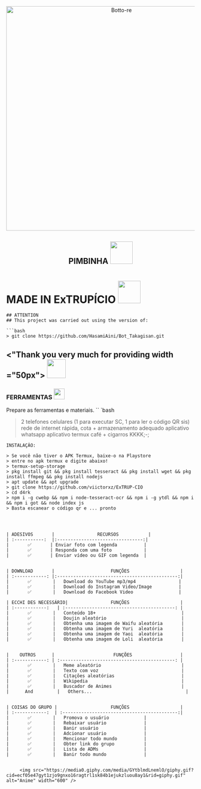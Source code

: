 <div align="center">
<img src="https://media1.giphy.com/media/LZmMH7lmHeNFe/giphy.gif?cid=ecf05e47dhlhvvz45tr6aoqzucvg06gelfxgkbhiiyrlvfqg&rid=giphy.gif" alt="Botto-re" width="600" />
 
 
 ## PIMBINHA <img src="https://media4.giphy.com/media/ZCh1xMxOh5a3S/giphy.gif" width="60px">
</div>



# MADE IN ExTRUPÍCIO <img src="https://media0.giphy.com/media/fVc6G5zbFwxo2YGXIP/giphy.gif" width="60px">

```
## ATTENTION
## This project was carried out using the version of:

```bash
> git clone https://github.com/HasamiAini/Bot_Takagisan.git
```
## <"Thank you very much for providing width ="50px"> <img src="https://media1.giphy.com/media/Uv7jgxwTFaTGWlaQcR/giphy.gif" width="50px">

### FERRAMENTAS <img src="https://github.com/TheDudeThatCode/TheDudeThatCode/blob/master/Assets/Mario_Hello_Big.gif" width="29px">
Prepare as ferramentas e materiais.
`` `bash
> 2 telefones celulares (1 para executar SC, 1 para ler o código QR sis)
> rede de internet rápida, cota +
> armazenamento adequado
> aplicativo whatsapp
> aplicativo termux
> café + cigarros KKKK;-;
```
INSTALAÇÃO:

> Se você não tiver o APK Termux, baixe-o na Playstore
> entre no apk termux e digite abaixo!
> termux-setup-storage
> pkg install git && pkg install tesseract && pkg install wget && pkg install ffmpeg && pkg install nodejs
> apt update && apt upgrade
> git clone https://github.com/viictorxz/ExTRUP-CIO
> cd d4rk
> npm i -g cwebp && npm i node-tesseract-ocr && npm i -g ytdl && npm i  && npm i got && node index js
> Basta escanear o código qr e ... pronto




| ADESIVOS       |                RECURSOS           |
| :-----------:  |:--------------------------------:|
|       ✅       | Enviar foto com legenda          |
|       ✅       | Responda com uma foto            |
|       ✅       | Enviar vídeo ou GIF com legenda  |


| DOWNLOAD       |                     FUNÇÕES                   |
| :------------: |:---------------------------------------------:|
|       ✅        |   Download do YouTube mp3/mp4                |
|       ✅        |   Download do Instagram Video/Image          |
|       ✅        |   Download do Facebook Video                 |

| ECCHI DES NECESSÁRIO|                FUNÇÕES                   |
| :------------:   | :-----------------------------------------: |
|       ✅        |   Conteúdo 18+                                |
|       ✅        |   Doujin aleatório                            |
|       ✅        |   Obtenha uma imagem de Waifu aleatória       |
|       ✅        |   Obtenha uma imagem de Yuri  aleatória       |
|       ✅        |   Obtenha uma imagem de Yaoi  aleatória       |
|       ✅        |   Obtenha uma imagem de Loli  aleatória       |


|    OUTROS      |                      FUNÇÕES                  |
| :------------: | :-------------------------------------------: |
|       ✅        |   Meme aleatório                              |
|       ✅        |   Texto com voz                               |
|       ✅        |   Citações aleatórias                         |
|       ✅        |   Wikipedia                                   |
|       ✅        |   Buscador de Animes                          |
|      And         |   Others...                                   |


| COISAS DO GRUPO |                    FUNÇÕES                   |
| :------------:  | :-------------------------------------------:|
|       ✅        |   Promova o usuário             |
|       ✅        |   Rebaixar usuário              |
|       ✅        |   Banir usuário                 | 
|       ✅        |   Adcionar usuário              |
|       ✅        |   Mencionar todo mundo          |
|       ✅        |   Obter link do grupo           |
|       ✅        |   Lista de ADMs                 |
|       ✅        |   Banir todo mundo              |


     <img src="https://media0.giphy.com/media/GYtblmdLnemlO/giphy.gif?cid=ecf05e47gyt1zjo9gnxo16ragtrl1sk84b1ejukzluou8ay1&rid=giphy.gif" alt="Anime" width="600" />
